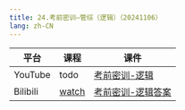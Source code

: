 ```yaml
---
title: 24.考前密训—管综（逻辑）（20241106）
lang: zh-CN
---
```



| 平台       | 课程                                                                                                                               | 课件                                                                                                                                                       |
|----------|------------------------------------------------------------------------------------------------------------------------------------|------------------------------------------------------------------------------------------------------------------------------------------------------------|
| YouTube  | todo                                                                                                                               | [考前密训-逻辑](../../public/logic/%E9%80%BB%E8%BE%91-%E6%AD%A3%E5%BC%8F%E8%AF%BE/pdf/%E8%80%83%E5%89%8D%E5%AF%86%E8%AE%AD-%E9%80%BB%E8%BE%91%20-%20sc.pdf)      |
| Bilibili | [watch](https://www.bilibili.com/video/BV1LykKYxEPg?spm_id_from=333.788.videopod.sections&vd_source=752f1f454ebffd32e5dbe02742c48dab) | [考前密训-逻辑答案](../../public/logic/%E9%80%BB%E8%BE%91-%E6%AD%A3%E5%BC%8F%E8%AF%BE/pdf/%E8%80%83%E5%89%8D%E5%AF%86%E8%AE%AD-%E9%80%BB%E8%BE%91%20-%20scda.pdf)  |





